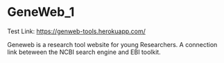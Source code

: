 # GeneWeb_1

Test Link: https://genweb-tools.herokuapp.com/

Geneweb is a research tool website for young Researchers.
A connection link beteween the NCBI search engine and EBI toolkit.
